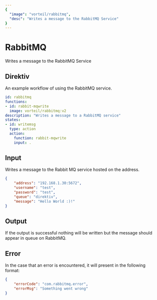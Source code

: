 ```yaml
---
{
  "image": "vorteil/rabbitmq",
  "desc": "Writes a message to the RabbitMQ Service"
}
---
```


# RabbitMQ

Writes a message to the RabbitMQ Service

## Direktiv

An example workflow of using the RabbitMQ service.

```yaml
id: rabbitmq
functions:
- id: rabbit-mqwrite
  image: vorteil/rabbitmq:v2
description: "Writes a message to a RabbitMQ service"
states:
- id: writemsg
  type: action
  action:
    function: rabbit-mqwrite
    input: .
```

## Input

Writes a message to the Rabbit MQ service hosted on the address.

```json
{
    "address": "192.168.1.30:5672",
    "username": "test",
    "password": "test",
    "queue": "direktiv",
    "message": "Hello World :)!"
}
```

## Output

If the output is successful nothing will be written but the message should appear in queue on RabbitMQ.

## Error

In the case that an error is encountered, it will present in the following format:

```json
{
    "errorCode": "com.rabbitmq.error",
    "errorMsg": "Something went wrong"
}
```
